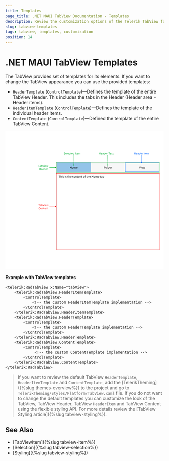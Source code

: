 ```yaml
---
title: Templates
page_title: .NET MAUI TabView Documentation - Templates
description: Review the customization options of the Telerik TabView for .NET MAUI control.
slug: tabview-templates
tags: tabview, templates, customization
position: 14
---
```


# .NET MAUI TabView Templates

The TabView provides set of templates for its elements. If you want to change the TabView appearance you can use the provided templates: 

* `HeaderTemplate` (`ControlTemplate`)&mdash;Defines the template of the entire TabView Header. This includes the tabs in the Header (Header area + Header items).
* `HeaderItemTemplate` (`ControlTemplate`)&mdash;Defines the template of the individual header items.
* `ContentTemplate` (`ControlTemplate`)&mdash;Defined the template of the entire TabView Content.

![.NET MAUI TabView Visual Structure](images/visual-structure.png "Visual elements of TabView control")

**Example with TabView templates**

```XAML
<telerik:RadTabView x:Name="tabView">
    <telerik:RadTabView.HeaderItemTemplate>
        <ControlTemplate>
            <!-- the custom HeaderItemTemplate implementation -->
        </ControlTemplate>
    </telerik:RadTabView.HeaderItemTemplate>
    <telerik:RadTabView.HeaderTemplate>
        <ControlTemplate>
            <!-- the custom HeaderTemplate implementation -->
        </ControlTemplate>
    </telerik:RadTabView.HeaderTemplate>
    <telerik:RadTabView.ContentTemplate>
        <ControlTemplate>
             <!-- the custom ContentTemplate implementation -->
        </ControlTemplate>
    </telerik:RadTabView.ContentTemplate>
</telerik:RadTabView>
```

> If you want to review the default TabView `HeaderTemplate`, `HeaderItemTemplate` and `ContentTemplate`, add the [TelerikTheming]({%slug themes-overview%}) to the project and go to `TelerikTheming/Styles/Platform/TabView.xaml` file.
> If you do not want to change the default templates you can customize the look of the TabView, TabView Header, TabView `HeaderItem` and TabView Content using the flexible styling API. For more details review the [TabView Styling article]({%slug tabview-styling%}).

## See Also

- [TabViewItem]({%slug tabview-item%})
- [Selection]({%slug tabview-selection%})
- [Styling]({%slug tabview-styling%})
